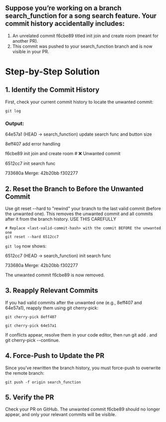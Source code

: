 ## Suppose you’re working on a branch search_function for a song search feature. Your commit history accidentally includes:

1. An unrelated commit f6cbe89 titled init join and create room (meant for another PR).
2. This commit was pushed to your search_function branch and is now visible in your PR.

# Step-by-Step Solution
## 1. Identify the Commit History
First, check your current commit history to locate the unwanted commit:

`git log`
### Output:
64e57a1 (HEAD -> search_function) update search func and button size

8eff407 add error handling

f6cbe89 init join and create room  # ❌ Unwanted commit

6512cc7 init search func

733680a Merge: 42b20bb f302277

## 2. Reset the Branch to Before the Unwanted Commit
Use git reset --hard to "rewind" your branch to the last valid commit (before the unwanted one). This removes the unwanted commit and all commits after it from the branch history. USE THIS CAREFULLY
```
# Replace <last-valid-commit-hash> with the commit BEFORE the unwanted one
git reset --hard 6512cc7
```

`git log` now shows:

6512cc7 (HEAD -> search_function) init search func

733680a Merge: 42b20bb f302277

The unwanted commit f6cbe89 is now removed.

## 3. Reapply Relevant Commits
If you had valid commits after the unwanted one (e.g., 8eff407 and 64e57a1), reapply them using git cherry-pick:
```
git cherry-pick 8eff407

git cherry-pick 64e57a1
```

If conflicts appear, resolve them in your code editor, then run git add . and git cherry-pick --continue.

## 4. Force-Push to Update the PR
Since you’ve rewritten the branch history, you must force-push to overwrite the remote branch:

`git push -f origin search_function`

## 5. Verify the PR
Check your PR on GitHub. The unwanted commit f6cbe89 should no longer appear, and only your relevant commits will be visible.
